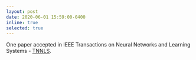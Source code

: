 ```yaml
---
layout: post
date: 2020-06-01 15:59:00-0400
inline: true
selected: true
---
```


One paper accepted in IEEE Transactions on Neural Networks and Learning Systems - [TNNLS](https://cis.ieee.org/publications/t-neural-networks-and-learning-systems).
